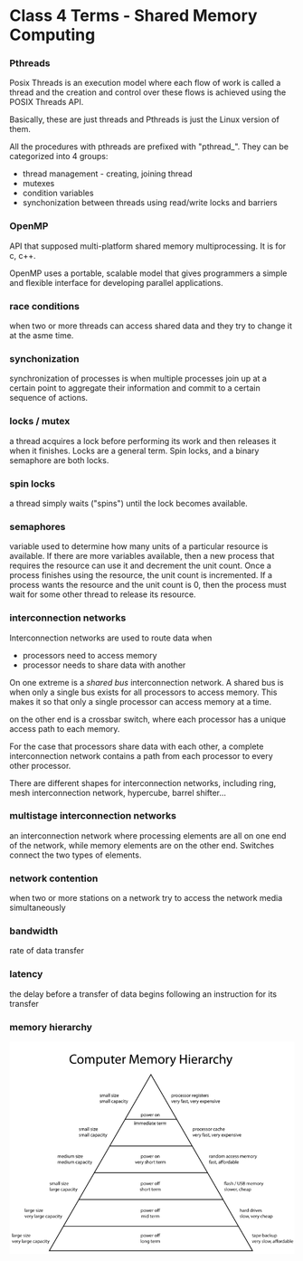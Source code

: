 Class 4 Terms  - Shared Memory Computing
==========================================

### Pthreads
Posix Threads is an execution model where each flow of work is called a thread and the creation and control over these flows is achieved using the POSIX Threads API.

Basically, these are just threads and Pthreads is just the Linux version of them.

All the procedures with pthreads are prefixed with "pthread_". They can be categorized into 4 groups:
* thread management - creating, joining thread
* mutexes
* condition variables
* synchonization between threads using read/write locks and barriers

### OpenMP
API that supposed multi-platform shared memory multiprocessing. It is for c, c++.

OpenMP uses a portable, scalable model that gives programmers a simple and flexible interface for developing parallel applications.

### race conditions
when two or more threads can access shared data and they try to change it at the asme time.
### synchonization
synchronization of processes is when multiple processes join up at a certain point to aggregate their information and commit to a certain sequence of actions.

### locks / mutex
a thread acquires a lock before performing its work and then releases it when it finishes.
Locks are a general term. Spin locks, and a binary semaphore are both locks.

### spin locks
a thread simply waits ("spins") until the lock becomes available.

### semaphores
variable used to determine how many units of a particular resource is available. If there are more variables available, then a new process that requires the resource can use it and decrement the unit count. Once a process finishes using the resource, the unit count is incremented. If a process wants the resource and the unit count is 0, then the process must wait for some other thread to release its resource.
### interconnection networks
Interconnection networks are used to route data when
* processors need to access memory
* processor needs to share data with another

On one extreme is a *shared bus* interconnection network. A shared bus is when only a single bus exists for all processors to access memory. This makes it so that only a single processor can access memory at a time.  

on the other end is a crossbar switch, where each processor has a unique access path to each memory.

For the case that processors share data with each other, a complete interconnection network contains a path from each processor to every other processor.  

There are different shapes for interconnection networks, including ring, mesh interconnection network, hypercube, barrel shifter...

### multistage interconnection networks
an interconnection network where processing elements are all on one end of the network, while memory elements are on the other end. Switches connect the two types of elements.
### network contention
when two or more stations on a network try to access the network media simultaneously
### bandwidth
rate of data transfer
### latency
the delay before a transfer of data begins following an instruction for its transfer
### memory hierarchy
![](class_4_terms-images/f09a84fd32110b41568ba2d5a0fc7fa4.png)

